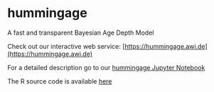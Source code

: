 # hummingage
A fast and transparent Bayesian Age Depth Model

Check out our interactive web service: [https://hummingage.awi.de](https://hummingage.awi.de)

For a detailed description go to our [hummingage Jupyter Notebook](https://nbviewer.jupyter.org/github/hummingbird-dev/hummingage/blob/master/hummingage.ipynb)

The R source code is available [here](https://github.com/hummingbird-dev/hummingage/blob/master/hummingage.r)

